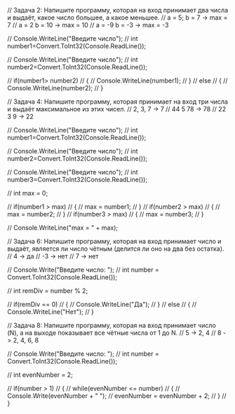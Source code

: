 // Задача 2: Напишите программу, которая на вход принимает два числа и выдаёт, какое число большее, а какое меньшее.
// a = 5; b = 7 -> max = 7
// a = 2 b = 10 -> max = 10
// a = -9 b = -3 -> max = -3


// Console.WriteLine("Введите число");
// int number1=Convert.ToInt32(Console.ReadLine());

// Console.WriteLine("Введите число");
// int number2=Convert.ToInt32(Console.ReadLine());

// if(number1> number2)
// {
//     Console.WriteLine(number1);
// }
// else
// {
//     Console.WriteLine(number2);
// }


// Задача 4: Напишите программу, которая принимает на вход три числа и выдаёт максимальное из этих чисел.
// 2, 3, 7 -> 7
// 44 5 78 -> 78
// 22 3 9 -> 22


// Console.WriteLine("Введите число");
// int number1=Convert.ToInt32(Console.ReadLine());

// Console.WriteLine("Введите число");
// int number2=Convert.ToInt32(Console.ReadLine());

// Console.WriteLine("Введите число");
// int number3=Convert.ToInt32(Console.ReadLine());

// int max = 0;

// if(number1 > max)
// {
//     max = number1;
// }
// if(number2 > max)
// {
//     max = number2;
// }
// if(number3 > max)
// {
//     max = number3;
// }

// Console.WriteLine("max = " + max);

// Задача 6: Напишите программу, которая на вход принимает число и выдаёт, является ли число чётным (делится ли оно на два без остатка).
// 4 -> да
// -3 -> нет
// 7 -> нет

// Console.Write("Введите число: ");
// int number = Convert.ToInt32(Console.ReadLine());

// int remDiv = number % 2;

// if(remDiv == 0)
// {
//     Console.WriteLine("Да");
// }
// else
// {
//     Console.WriteLine("Нет");
// }



// Задача 8: Напишите программу, которая на вход принимает число (N), а на выходе показывает все чётные числа от 1 до N.
// 5 -> 2, 4
// 8 -> 2, 4, 6, 8

// Console.Write("Введите число: ");
// int number = Convert.ToInt32(Console.ReadLine());

// int evenNumber = 2;

// if(number > 1)
// {
//     while(evenNumber <= number)
//     {
//         Console.Write(evenNumber + " ");
//         evenNumber = evenNumber + 2;
//     }
// }